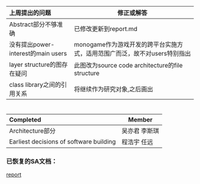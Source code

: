 | 上周提出的问题 | 修正或解答 |
|:---|--------|
| Abstract部分不够准确 | 已修改更新到report.md |
| 没有提出power-interest的main users | monogame作为游戏开发的跨平台实施方式，适用范围广而泛，故不对users特别指出 |
| layer structure的图存在疑问 | 此图改为source code architecture的file structure |
| class library之间的引用关系 | 将继续作为研究对象,之后画出 |
#
| Completed | Member | 
|:---|--------|
| Architecture部分 | 吴亦君 李斯琪 |
| Earliest decisions of software building | 程浩宇 任远 |

### 已恢复的SA文档：
[report](https://github.com/ruanti2018-1/zy1-monogame/blob/master/report.md)
